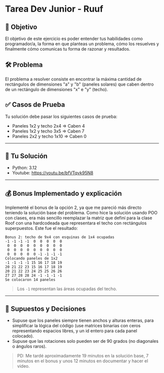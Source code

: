 # Tarea Dev Junior - Ruuf

## 🎯 Objetivo

El objetivo de este ejercicio es poder entender tus habilidades como programador/a, la forma en que planteas un problema, cómo los resuelves y finalmente cómo comunicas tu forma de razonar y resultados.

## 🛠️ Problema

El problema a resolver consiste en encontrar la máxima cantidad de rectángulos de dimensiones "a" y "b" (paneles solares) que caben dentro de un rectángulo de dimensiones "x" e "y" (techo).

## ✅ Casos de Prueba

Tu solución debe pasar los siguientes casos de prueba:
- Paneles 1x2 y techo 2x4 ⇒ Caben 4
- Paneles 1x2 y techo 3x5 ⇒ Caben 7
- Paneles 2x2 y techo 1x10 ⇒ Caben 0

---

## 📝 Tu Solución

- Python: 3.12
- Youtube: https://youtu.be/bfVTqvk95N8

---

## 💰 Bonus Implementado y explicación
Implementé el bonus de la opción 2, ya que me pareció más directo teniendo la solución base del problema. Como hice la solución usando POO con clases, era más sencillo reemplazar la matriz que definí para la clase Roof con una hardcodeada que representara el techo con rectángulos superpuestos. Este fue el resultado:
```
Bonus 2: techo de 9x4 con esquinas de 1x4 ocupadas
-1 -1 -1 -1  0  0  0  0  0
 0  0  0  0  0  0  0  0  0
 0  0  0  0  0  0  0  0  0
 0  0  0  0  0 -1 -1 -1 -1
Colocando paneles de 1x2
-1 -1 -1 -1 15 16 17 18 19
20 21 22 23 15 16 17 18 19
20 21 22 23 24 25 25 26 26
27 27 28 28 24 -1 -1 -1 -1
Se colocaron 14 paneles
```

> Los `-1` representan las áreas ocupadas del techo.

---

## 🤔 Supuestos y Decisiones

- Supuse que los paneles siempre tienen anchos y alturas enteras, para simplificar la lógica del código (use matrices binarias con ceros representando espacios libres, y un id entero para cada panel colocado).
- Supuse que las rotaciones solo pueden ser de 90 grados (no diagonales o ángulos raros).

> PD: Me tardé aproximadamente 19 minutos en la solución base, 7 minutos en el bonus y unos 12 minutos en documentar y hacer el video.